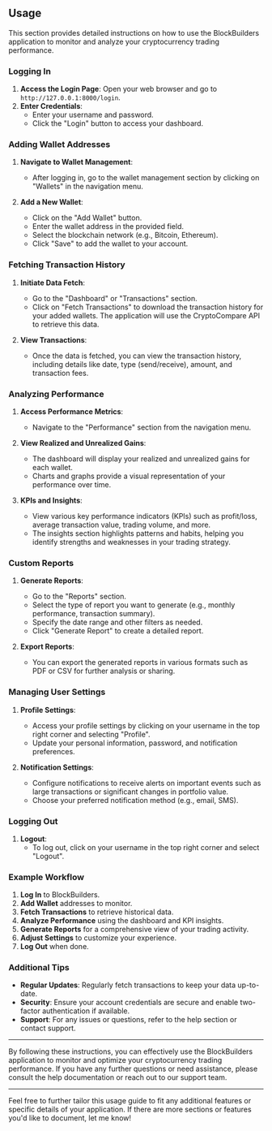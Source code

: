 ## Usage

This section provides detailed instructions on how to use the BlockBuilders application to monitor and analyze your cryptocurrency trading performance.

### Logging In

1. **Access the Login Page**: Open your web browser and go to `http://127.0.0.1:8000/login`.
2. **Enter Credentials**:
    - Enter your username and password.
    - Click the "Login" button to access your dashboard.

### Adding Wallet Addresses

1. **Navigate to Wallet Management**:
    - After logging in, go to the wallet management section by clicking on "Wallets" in the navigation menu.

2. **Add a New Wallet**:
    - Click on the "Add Wallet" button.
    - Enter the wallet address in the provided field.
    - Select the blockchain network (e.g., Bitcoin, Ethereum).
    - Click "Save" to add the wallet to your account.

### Fetching Transaction History

1. **Initiate Data Fetch**:
    - Go to the "Dashboard" or "Transactions" section.
    - Click on "Fetch Transactions" to download the transaction history for your added wallets. The application will use the CryptoCompare API to retrieve this data.

2. **View Transactions**:
    - Once the data is fetched, you can view the transaction history, including details like date, type (send/receive), amount, and transaction fees.

### Analyzing Performance

1. **Access Performance Metrics**:    
    - Navigate to the "Performance" section from the navigation menu.

2. **View Realized and Unrealized Gains**:    
    - The dashboard will display your realized and unrealized gains for each wallet.
    - Charts and graphs provide a visual representation of your performance over time.

3. **KPIs and Insights**:    
    - View various key performance indicators (KPIs) such as profit/loss, average transaction value, trading volume, and more.
    - The insights section highlights patterns and habits, helping you identify strengths and weaknesses in your trading strategy.

### Custom Reports

1. **Generate Reports**:
    - Go to the "Reports" section.
    - Select the type of report you want to generate (e.g., monthly performance, transaction summary).
    - Specify the date range and other filters as needed.
    - Click "Generate Report" to create a detailed report.

2. **Export Reports**:
    - You can export the generated reports in various formats such as PDF or CSV for further analysis or sharing.

### Managing User Settings

1. **Profile Settings**:
    - Access your profile settings by clicking on your username in the top right corner and selecting "Profile".
    - Update your personal information, password, and notification preferences.

2. **Notification Settings**:
    - Configure notifications to receive alerts on important events such as large transactions or significant changes in portfolio value.
    - Choose your preferred notification method (e.g., email, SMS).

### Logging Out

1. **Logout**:
    - To log out, click on your username in the top right corner and select "Logout".

### Example Workflow

1. **Log In** to BlockBuilders.
2. **Add Wallet** addresses to monitor.
3. **Fetch Transactions** to retrieve historical data.
4. **Analyze Performance** using the dashboard and KPI insights.
5. **Generate Reports** for a comprehensive view of your trading activity.
6. **Adjust Settings** to customize your experience.
7. **Log Out** when done.

### Additional Tips

- **Regular Updates**: Regularly fetch transactions to keep your data up-to-date.
- **Security**: Ensure your account credentials are secure and enable two-factor authentication if available.
- **Support**: For any issues or questions, refer to the help section or contact support.

---

By following these instructions, you can effectively use the BlockBuilders application to monitor and optimize your cryptocurrency trading performance. If you have any further questions or need assistance, please consult the help documentation or reach out to our support team.

---

Feel free to further tailor this usage guide to fit any additional features or specific details of your application. If there are more sections or features you'd like to document, let me know!